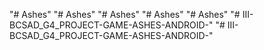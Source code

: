 "# Ashes" 
"# Ashes" 
"# Ashes" 
"# Ashes" 
"# Ashes" 
"# III-BCSAD_G4_PROJECT-GAME-ASHES-ANDROID-" 
"# III-BCSAD_G4_PROJECT-GAME-ASHES-ANDROID-" 
